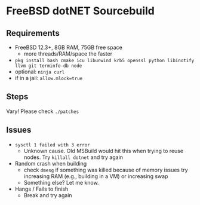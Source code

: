 # FreeBSD dotNET Sourcebuild

## Requirements
- FreeBSD 12.3+, 8GB RAM, 75GB free space
  - more threads/RAM/space the faster
- `pkg install bash cmake icu libunwind krb5 openssl python libinotify llvm git terminfo-db node`
- optional: `ninja curl`
- if in a jail: `allow.mlock=true`

## Steps
Vary! Please check `./patches`

## Issues
- `sysctl 1 failed with 3 error`
  - Unknown cause. Old MSBuild would hit this when trying to reuse nodes. Try `killall dotnet` and try again
- Random crash when building
  - check `dmesg` if something was killed because of memory issues try increasing RAM (e.g., building in a VM) or increasing swap
  - Something else? Let me know.
- Hangs / Fails to finish
  - Break and try again
